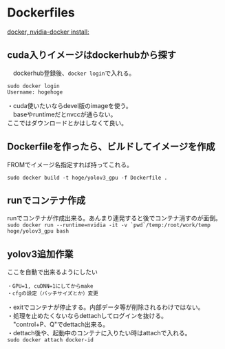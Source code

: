 # Dockerfiles
[docker, nvidia-docker install:](https://qiita.com/spiderx_jp/items/32c421fd00c6ade19720#nvidia-docker-20-%E3%81%AE%E3%82%A4%E3%83%B3%E3%82%B9%E3%83%88%E3%83%BC%E3%83%AB)

## cuda入りイメージはdockerhubから探す
　dockerhub登録後、`docker login`で入れる。  
 ```
 sudo docker login
 Username: hogehoge
 ```
・cuda使いたいならdevel版のimageを使う。   
　baseやruntimeだとnvccが通らない。  
ここではダウンロードとかはしなくて良い。  

##  Dockerfileを作ったら、ビルドしてイメージを作成
FROMでイメージ名指定すれば持ってこれる。  
```
sudo docker build -t hoge/yolov3_gpu -f Dockerfile .
```

## runでコンテナ作成
runでコンテナが作成出来る。あんまり連発すると後でコンテナ消すのが面倒。  
```sudo docker run --runtime=nvidia -it -v `pwd`/temp:/root/work/temp hoge/yolov3_gpu bash ```

## yolov3追加作業
ここを自動で出来るようにしたい  
```
・GPU=1, cuDNN=1にしてからmake
・cfgの設定（バッチサイズとか）変更
```

・exitでコンテナが停止する。内部データ等が削除されるわけではない。  
・処理を止めたくないならdettachしてログインを抜ける。  
　"control+P、Q"でdettach出来る。  
・dettach後や、起動中のコンテナに入りたい時はattachで入れる。  
  ```sudo docker attach docker-id```

